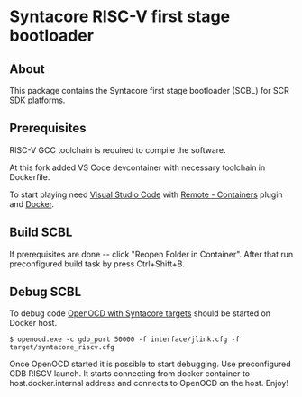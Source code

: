 Syntacore RISC-V first stage bootloader
========================================

About
--------------

This package contains the Syntacore first stage bootloader (SCBL) for SCR SDK platforms.

Prerequisites
--------------

RISC-V GCC toolchain is required to compile the software.

At this fork added VS Code devcontainer with necessary toolchain in Dockerfile.

To start playing need [Visual Studio Code](https://code.visualstudio.com/)
with [Remote - Containers](https://marketplace.visualstudio.com/items?itemName=ms-vscode-remote.remote-containers) plugin and [Docker](https://www.docker.com/products/docker-desktop).

Build SCBL
----------

If prerequisites are done -- click "Reopen Folder in Container". After that run preconfigured build task by press Ctrl+Shift+B.

Debug SCBL
----------

To debug code [OpenOCD with Syntacore targets](https://github.com/syntacore/openocd/releases) should be started on Docker host.

```
$ openocd.exe -c gdb_port 50000 -f interface/jlink.cfg -f target/syntacore_riscv.cfg
```

Once OpenOCD started it is possible to start debugging. Use preconfigured GDB RISCV launch.
It starts connecting from docker container to host.docker.internal address and connects to OpenOCD on the host. Enjoy!